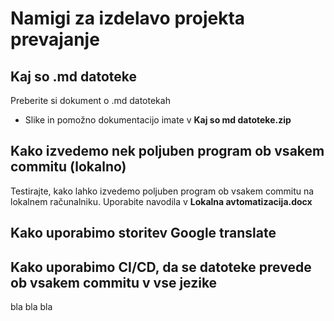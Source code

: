 # Namigi za izdelavo projekta prevajanje
## Kaj so .md datoteke

Preberite si dokument o .md datotekah
  - Slike in pomožno dokumentacijo imate v **Kaj so md datoteke.zip**

## Kako izvedemo nek poljuben program ob vsakem commitu (lokalno)

Testirajte, kako lahko izvedemo poljuben program ob vsakem commitu na lokalnem računalniku. Uporabite navodila v **Lokalna avtomatizacija.docx**

## Kako uporabimo storitev Google translate

## Kako uporabimo CI/CD, da se datoteke prevede ob vsakem commitu v vse jezike
bla bla bla

